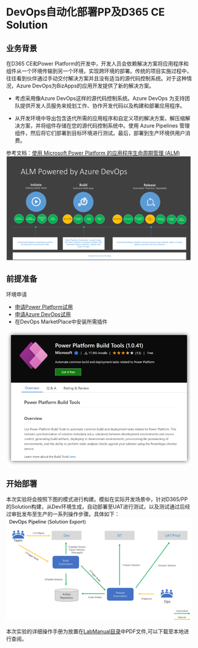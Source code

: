 # DevOps自动化部署PP及D365 CE Solution

## 业务背景

在D365 CE和Power Platform的开发中，开发人员会依赖解决方案将应用程序和组件从一个环境传输到另一个环境，实现跨环境的部署。传统的项目实施过程中，往往看到伙伴通过手动交付解决方案并且没有适当的源代码控制系统。对于这种情况，Azure DevOps为BizApps的应用开发提供了新的解决方案。

- 考虑采用像Azure DevOps这样的源代码控制系统。Azure DevOps 为支持团队提供开发人员服务来规划工作、协作开发代码以及构建和部署应用程序。
  
- 从开发环境中导出包含迭代所需的应用程序和自定义项的解决方案，解压缩解决方案，并将组件存储在您的源代码控制系统中。使用 Azure Pipelines 管理组件，然后将它们部署到目标环境进行测试。最后，部署到生产环境供用户消费。

参考文档：[使用 Microsoft Power Platform 的应用程序生命周期管理 (ALM)](https://docs.microsoft.com/en-us/power-platform/alm/)
![ALM Image](./Images/ALM.png)

## 前提准备

环境申请

- [申请Power Platform试用](https://make.powerapps.com/signup?redirect=marketing)
- [申请Azure DevOps试用](https://docs.microsoft.com/en-us/azure/devops/user-guide/sign-up-invite-teammates?view=azure-devops)
- 在DevOps MarketPlace中安装所需插件
  
![PP Buuild Tool](./Images/PP_Build_Tool.png)

## 开始部署

本次实验将会按照下图的模式进行构建。模拟在实际开发场景中，针对D365/PP的Solution构建，从Dev环境生成，自动部署至UAT进行测试，以及测试通过后经过审批发布至生产的一系列操作步骤。具体如下：
![SolutionPipeline](./Images/Solution%20Pipeline.png)

本次实验的详细操作手册为放置在[LabManual目录](https://github.com/charlielv926/Biz-App-TechSolution/tree/main/PP%26D365%20CE%20Solution%20Deployment%20with%20Azure%20DevOps/LabManual)中PDF文件,可以下载至本地进行查阅。
